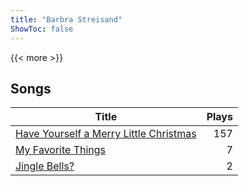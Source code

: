 ```yaml
---
title: "Barbra Streisand"
ShowToc: false
---
```


{{< more >}}

## Songs
Title | Plays 
----- | -----: 
[Have Yourself a Merry Little Christmas](/songs/have-yourself-a-merry-little-christmas) | 157
[My Favorite Things](/songs/my-favorite-things) | 7
[Jingle Bells?](/songs/jingle-bells) | 2

